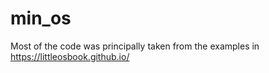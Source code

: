 # min_os

Most of the code was principally taken from the examples in https://littleosbook.github.io/
